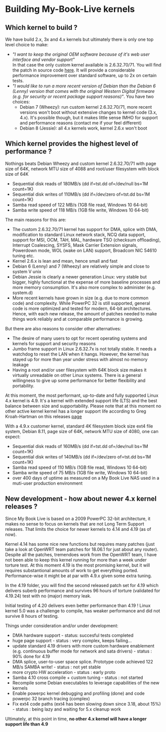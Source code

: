 # Building My-Book-Live kernels

## Which kernel to build ? ##

We have build 2.x, 3x and 4.x kernels but ultimately there is only one top level choice to make:
* _"I want to keep the original OEM software because of it's web user interface and vendor support"_<br>In that case the only custom kernel available is 2.6.32.70/71.  You will find the patch in source code [here](https://github.com/ewaldc/My-Book-Live/tree/master/kernel/patches/2.6.32).  It will provide a considerable performance improvement over standard software, up to 2x on certain tests.
* _"I would like to run a more recent version of Debian than the Debian 6 (Lenny) version that comes with the original Western Digital firmware (e.g. for security or recent package support reasons)"_.  You have two choices:
	* Debian 7 (Wheezy):  run custom kernel 2.6.32.70/71, more recent versions won't boot without extensive changes to kernel code (3.x, 4.x).  It's possible though, but it makes little sense IMHO for support and performance reasons (contact me if your feel different)
	* Debian 8 (Jessie):  all 4.x kernels work, kernel 2.6.x won't boot
		
	
## Which kernel provides the highest level of performance ? ##

Nothings beats Debian Wheezy and custom kernel 2.6.32.70/71 with page size of 64K, network MTU size of 4088 and root/user filesystem with block size of 64K
* Sequential disk reads of 180MB/s (dd if=tst.dd of=/dev/null bs=1M count=1K)
* Sequential disk writes of 110MB/s (dd if=/dev/zero of=tst.dd  bs=1M count=1K)
* Samba read speed of 122 MB/s (1GB file read, Windows 10 64-bit)
* Samba write speed of 118 MB/s (1GB file write, Windows 10 64-bit)

The main reasons for this are:
* The custom 2.6.32.70/71 kernel has support for DMA, splice with DMA, modification to standard Linux network stack, NCQ data support, support for MSI, OCM, TAH, MAL, hardware TSO (checksum offloading),  Interrupt Coalescing, SYSFS, Mask Carrier Extension signals, Powerdown mode, WOL (wake on LAN) support, Broadcom NIC 54610 tuning etc.
* Kernel 2.6.x is lean and mean, hence small and fast
* Debian 6 (Lenny) and 7 (Wheezy) are relatively simple and close to system V unix
* Debian Jessie is clearly a newer generation Linux: very stable but bigger, highly functional at the expense of more baseline processes and more memory consumption.  It's also more complex to administer (e.g. system.d)
* More recent kernels have grown in size (e.g. due to more common code) and complexity.  While PowerPC 32 is still supported, general code is more optimized and tested for modern, 64-bit architectures.  Hence, with each new release, the amount of patches needed to make things work reliably and at comparable performance is growing. 

But there are also reasons to consider other alternatives:
* The desire of many users to opt for recent operating systems and kernels for support and security reasons
* Jumbo frame support in Linux 2.6.32.7x is not totally stable.  It needs a watchdog to reset the LAN when it hangs.  However, the kernel has stayed up for more than year under stress with almost no memory leakage
* Having a root and/or user filesystem with 64K block size makes it virtually unreadable on other Linux systems.  There is a general willingness to give up some performance for better flexibility and portability.

At this moment, the most performant, up-to-date and fully supported Linux 4.x kernel is 4.9.  It's a kernel with extended support life (LTS) and the best balance between size and supportability.  Please note that at this moment no other active kernel  kernel has a longer support life according to Greg Kroah-Hartman on this releases [page](https://www.kernel.org/releases.html)

With a 4.9.x customer kernel, standard 4K filesystem block size ext4 file system, Debian 8.11, page size of 64K, network MTU size of 4080, one can expect:
* Sequential disk reads of 160MB/s (dd if=tst.dd of=/dev/null bs=1M count=1K)
* Sequential disk writes of 140MB/s (dd if=/dev/zero of=tst.dd  bs=1M count=1K)
* Samba read speed of 110 MB/s (1GB file read, Windows 10 64-bit)
* Samba write speed of 75 MB/s (1GB file write, Windows 10 64-bit)
* over 400 days of uptime as measured on a My Book Live NAS used in a muti-user production environment

## New development - how about newer 4.x kernel releases ? ##

Since My Book Live is based on a 2009 PowerPC 32-bit architecture, it makes no sense to focus on kernels that are not Long Term Support releases.  That limits the choice for newer kernels to 4.14 and 4.19 (as of now).

Kernel 4.14 has some nice new functions but requires many patches (just take a look at OpenWRT team patches for 18.06.1 for just about any router). Despite all the patches, tremendoes work from the OpenWRT team, I have not been able to keep this kernel running for more than a week under torture test.  At this moment 4.19 is the most promising kernel, but it will requires substantional amounts of work to get everything ported. Performance-wise it might be at par with 4.9.x given some extra tuning.   

In the 4.19 folder, you will find the second released patch set for 4.19 which delivers suberb performance and survives 96 hours of torture (validated for 4.19.24) test with no (major) memory leak.

Initial testing of 4.20 delivers even better performance than 4.19 !
Linux kernel 5.0 was a challenge to compile, has weaker performance and did not survive 8 hours of testing.

Things under consideration and/or under development:
* DMA hardware support - status: succesful tests completed
* huge page support - status : very complex, keeps failing... 
* update standard 4.19 drivers with more custom hardware enablement (e.g. continuous buffer mode for network and sata drivers) - status : 90% done for 4.19
* DMA splice, user-to-user space splice.  Prototype code achieved 122 MB/s SAMBA write! - status : not yet stable
* more crypto HW acceleration - status : early proto
* Samba 4.10 cross compile + custom tuning - status : not started
* Recompile some Debian executables to leverage capabilities of the new kernels
* Enable powerpc kernel debugging and profiling (done) and code powerpc 32 branch tracing (complex)
* Fix ext4 code paths (ext4 has been slowing down since 3.18, about 15%) - status : being lazy and waiting for 5.x cleanup work

Ultimately, at this point in time, __no other 4.x kernel will have a longer support life than 4.9__